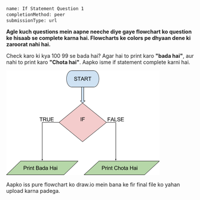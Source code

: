 ```ngMeta
name: If Statement Question 1
completionMethod: peer
submissionType: url
```

**Agle kuch questions mein aapne neeche diye gaye flowchart ko question ke hisaab se complete karna hai. Flowcharts ke colors pe dhyaan dene ki zaroorat nahi hai.**

Check karo ki kya 100 99 se bada hai? Agar hai to print karo **"bada hai"**, aur nahi to print karo **"Chota hai"**. Aapko isme if statement complete karni hai.

![flowchart image](assets/question_images/question1-image1.png)

Aapko iss pure flowchart ko draw.io mein bana ke fir final file ko yahan upload karna padega.


